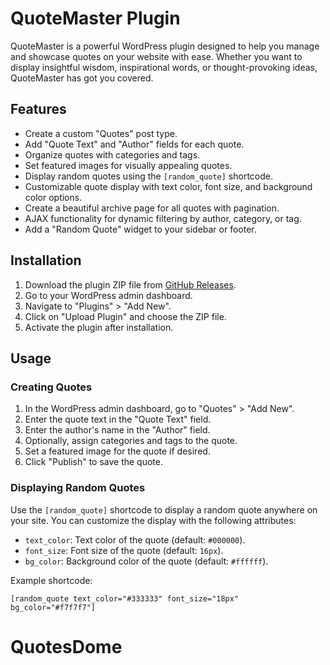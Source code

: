 # QuoteMaster Plugin

QuoteMaster is a powerful WordPress plugin designed to help you manage and showcase quotes on your website with ease. Whether you want to display insightful wisdom, inspirational words, or thought-provoking ideas, QuoteMaster has got you covered.

## Features

- Create a custom "Quotes" post type.
- Add "Quote Text" and "Author" fields for each quote.
- Organize quotes with categories and tags.
- Set featured images for visually appealing quotes.
- Display random quotes using the `[random_quote]` shortcode.
- Customizable quote display with text color, font size, and background color options.
- Create a beautiful archive page for all quotes with pagination.
- AJAX functionality for dynamic filtering by author, category, or tag.
- Add a "Random Quote" widget to your sidebar or footer.

## Installation

1. Download the plugin ZIP file from [GitHub Releases](https://github.com/your-username/quote-master/releases).
2. Go to your WordPress admin dashboard.
3. Navigate to "Plugins" > "Add New".
4. Click on "Upload Plugin" and choose the ZIP file.
5. Activate the plugin after installation.

## Usage

### Creating Quotes

1. In the WordPress admin dashboard, go to "Quotes" > "Add New".
2. Enter the quote text in the "Quote Text" field.
3. Enter the author's name in the "Author" field.
4. Optionally, assign categories and tags to the quote.
5. Set a featured image for the quote if desired.
6. Click "Publish" to save the quote.

### Displaying Random Quotes

Use the `[random_quote]` shortcode to display a random quote anywhere on your site. You can customize the display with the following attributes:

- `text_color`: Text color of the quote (default: `#000000`).
- `font_size`: Font size of the quote (default: `16px`).
- `bg_color`: Background color of the quote (default: `#ffffff`).

Example shortcode:

```shortcode
[random_quote text_color="#333333" font_size="18px" bg_color="#f7f7f7"]
```
# QuotesDome
